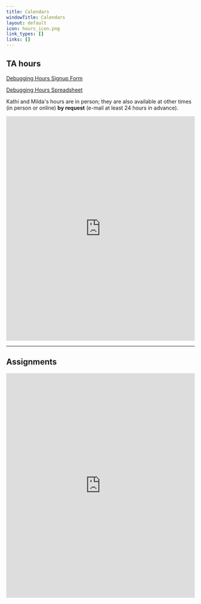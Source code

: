 ```yaml
---
title: Calendars
windowTitle: Calendars
layout: default
icon: hours_icon.png
link_types: []
links: []
---
```


## TA hours

[Debugging Hours Signup Form](https://forms.gle/iYzbjxpWJRKgP6gq7)

[Debugging Hours Spreadsheet](https://docs.google.com/spreadsheets/d/1lEWB4YrPMM0VoVCYg9jsjRKgFvJ4cyFcM0Er87J1WMo/edit?usp=sharing)

Kathi and Milda's hours are in person; they are also available at other times (in person or online) **by request** (e-mail at least 24 hours in advance).

<iframe src="https://calendar.google.com/calendar/embed?src=c_1evlsoti5t56k0gkbkavrah9gg%40group.calendar.google.com&ctz=America%2FNew_York" style="border: 0" width="100%" height="600" frameborder="0" scrolling="no"></iframe>

<hr>

## Assignments

<iframe src="https://calendar.google.com/calendar/embed?src=c_oucmn17484sjclnu0mndoo8ln4%40group.calendar.google.com&ctz=America%2FNew_York" style="border: 0" width="100%" height="600" frameborder="0" scrolling="no"></iframe>
